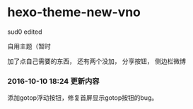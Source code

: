# hexo-theme-new-vno

sud0 edited

自用主题（暂时

加了点自己需要的东西，
还有两个没加，
分享按钮，
侧边栏微博

### 2016-10-10 18:24 更新内容
添加gotop浮动按钮，修复首屏显示gotop按钮的bug。
